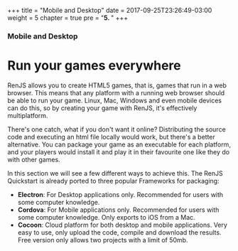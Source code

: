 +++
title = "Mobile and Desktop"
date = 2017-09-25T23:26:49-03:00
weight = 5
chapter = true
pre = "<b>5. </b>"
+++

### Mobile and Desktop

# Run your games everywhere

RenJS allows you to create HTML5 games, that is, games that run in a web browser. This means that any platform with a running web browser should be able to run your game. Linux, Mac, Windows and even mobile devices can do this, so by creating your game with RenJS, it's effectively multiplatform.

There's one catch, what if you don't want it online? Distributing the source code and executing an html file locally would work, but there's a better alternative. You can package your game as an executable for each platform, and your players would install it and play it in their favourite one like they do with other games.

In this section we will see a few different ways to achieve this. The RenJS Quickstart is already ported to three popular Frameworks for packaging:

* **Electron**: For Desktop applications only. Recommended for users with some computer knowledge.
* **Cordova**: For Mobile applications only. Recommended for users with some computer knowledge. Only exports to iOS from a Mac.
* **Cocoon**: Cloud platform for both desktop and mobile applications. Very easy to use, only upload the code, compile and download the results. Free version only allows two projects with a limit of 50mb. 

